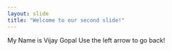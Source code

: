 ```yaml
---
layout: slide
title: "Welcome to our second slide!"
---
```

My Name is Vijay Gopal
Use the left arrow to go back!
